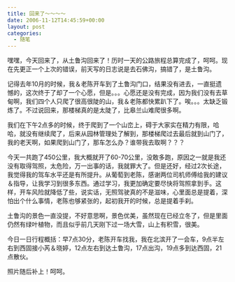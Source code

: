 ```yaml
---
title: 回来了～～～～
date: 2006-11-12T14:45:59+00:00
layout: post
categories:
  - 随笔
---
```


嘿嘿，今天回来了，从土鲁沟回来了！历时一天的公路旅程总算完成了，呵呵。现在先更正一个上次的错误，前天写的日志说是去石佛沟，搞错了，是土鲁沟。

记得去年10月的时候，我＆老陈开车到了土鲁沟门口，结果没有进去，一直挺遗憾的，这次终于了却了一个心愿，但是。。。心愿还是没有完成，因为我们没有去草甸啊，我们四个人只爬了很高很陡的山，我＆老陈都快累趴下了。唉。。。太缺乏锻炼了。不过说回来，那楼梯真的是太陡了，比皋兰山难爬很多啊。

我们在下午2点多的时候，终于爬到了一个山峦上，碍于大家实在精力有限，哈哈，就没有继续爬了，后来从园林管理处了解到，那楼梯爬过去最后就到山门了，我的老天啊，如果爬到山门了，那车怎么办？谁带我去取啊？？？

今天一共跑了450公里，我大概就开了60-70公里，没敢多跑，原因之一就是我还没有取得驾照，太危险，万一出事的话，我就罪大了。但是还好，经过2次长途，我觉得我的驾车水平还是有所提升。从葡萄到老陈，感谢两位司机师傅给我的建议＆指导，让我学习到很多东西。通过学习，我更加确定要尽快将驾照拿到手。这样，开车风险就降低了些，说实话，无照驾驶真的不是滋味，心里面总是提着，深怕出个什么事情，老陈也够紧张的，起初我开的时候，总是提着手刹。

土鲁沟的景色一直没提，不好意思啊，景色优美，虽然现在已经立冬了，但是里面仍然有绿叶植物，而且似乎前几天刚下过一场大雪，山上有积雪，很美。

今日一日行程概括：早7点30分，老陈开车找我，我在北滨开了一会车，9点半左右到西固接小芮＆晓婷，12点左右到达土鲁沟，17点出沟，19点多到达西固，21点散伙。

照片随后补上！呵呵。
